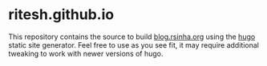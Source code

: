 # ritesh.github.io
This repository contains the source to build [blog.rsinha.org](https://blog.rsinha.org) using the [hugo](https://gohugo.io) static site generator. Feel free to use as you see fit, it may require additional tweaking to work with newer versions of hugo.


